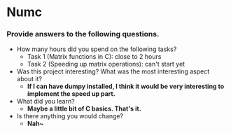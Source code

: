 # Numc

### Provide answers to the following questions.
- How many hours did you spend on the following tasks?
  - Task 1 (Matrix functions in C): close to 2 hours
  - Task 2 (Speeding up matrix operations): can't start yet
- Was this project interesting? What was the most interesting aspect about it?
  - <b>If I can have dumpy installed, I think it would be very interesting to implement the speed up part.</b>
- What did you learn?
  - <b>Maybe a little bit of C basics. That's it.</b>
- Is there anything you would change?
  - <b>Nah~</b>
